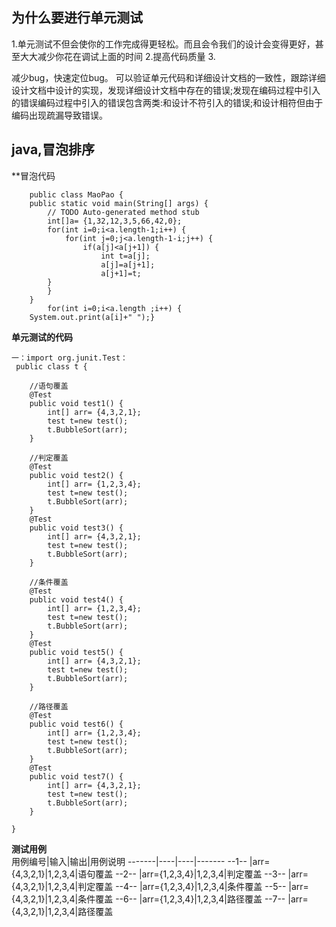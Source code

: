## 为什么要进行单元测试
1.单元测试不但会使你的工作完成得更轻松。而且会令我们的设计会变得更好，甚至大大减少你花在调试上面的时间 2.提高代码质量 3.


减少bug，快速定位bug。
可以验证单元代码和详细设计文档的一致性，跟踪详细设计文档中设计的实现，发现详细设计文档中存在的错误;发现在编码过程中引入的错误编码过程中引入的错误包含两类:和设计不符引入的错误;和设计相符但由于编码出现疏漏导致错误。
## java,冒泡排序
**冒泡代码
```
	public class MaoPao {
	public static void main(String[] args) {
		// TODO Auto-generated method stub
		int[]a= {1,32,12,3,5,66,42,0};
		for(int i=0;i<a.length-1;i++) {
			for(int j=0;j<a.length-1-i;j++) {
				if(a[j]<a[j+1]) {
					int t=a[j];
					a[j]=a[j+1];
					a[j+1]=t;
		}
        }
    }
		for(int i=0;i<a.length ;i++) {
	System.out.print(a[i]+" ");}  
```
**单元测试的代码**
```
一：import org.junit.Test：
 public class t {
 
	//语句覆盖
	@Test
	public void test1() {
		int[] arr= {4,3,2,1};
		test t=new test();
		t.BubbleSort(arr);
	}
	
	//判定覆盖
	@Test
	public void test2() {
		int[] arr= {1,2,3,4};
		test t=new test();
		t.BubbleSort(arr);
	}
	@Test
	public void test3() {
		int[] arr= {4,3,2,1};
		test t=new test();
		t.BubbleSort(arr);
	}
	
	//条件覆盖
	@Test
	public void test4() {
		int[] arr= {1,2,3,4};
		test t=new test();
		t.BubbleSort(arr);
	}
	@Test
	public void test5() {
		int[] arr= {4,3,2,1};
		test t=new test();
		t.BubbleSort(arr);
	}
	
	//路径覆盖
	@Test
	public void test6() {
		int[] arr= {1,2,3,4};
		test t=new test();
		t.BubbleSort(arr);
	}
	@Test
	public void test7() {
		int[] arr= {4,3,2,1};
		test t=new test();
		t.BubbleSort(arr);
	}
	
}
```  
 **测试用例**  
  用例编号|输入|输出|用例说明
  -------|----|----|-------
   --1-- |arr={4,3,2,1}|1,2,3,4|语句覆盖
   --2-- |arr={1,2,3,4}|1,2,3,4|判定覆盖
   --3-- |arr={4,3,2,1}|1,2,3,4|判定覆盖
   --4-- |arr={1,2,3,4}|1,2,3,4|条件覆盖
   --5-- |arr={4,3,2,1}|1,2,3,4|条件覆盖
   --6-- |arr={1,2,3,4}|1,2,3,4|路径覆盖
   --7-- |arr={4,3,2,1}|1,2,3,4|路径覆盖
   

